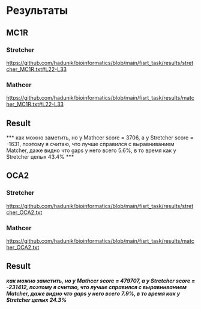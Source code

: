 # Результаты

## MC1R

### Stretcher

https://github.com/hadunik/bioinformatics/blob/main/fisrt_task/results/stretcher_MC1R.txt#L22-L33

### Mathcer

https://github.com/hadunik/bioinformatics/blob/main/fisrt_task/results/matcher_MC1R.txt#L22-L33

## Result

*** как можно заметить, но у Mathcer score = 3706, а у Stretcher score = -1631, поэтому я считаю, что лучше справился с выравниванием Matcher, даже видно что gaps у него всего 5.6%, в то время как у Stretcher целых 43.4% ***

## OCA2

### Stretcher

https://github.com/hadunik/bioinformatics/blob/main/fisrt_task/results/stretcher_OCA2.txt

### Mathcer

https://github.com/hadunik/bioinformatics/blob/main/fisrt_task/results/matcher_OCA2.txt

## Result

***как можно заметить, но у Mathcer score = 479707, а у Stretcher score = -231412, поэтому я считаю, что лучше справился с выравниванием Matcher, даже видно что gaps у него всего 7.9%, в то время как у Stretcher целых 24.3%***
